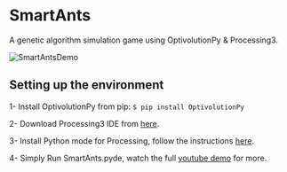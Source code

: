 # SmartAnts
A genetic algorithm simulation game using OptivolutionPy & Processing3.

![SmartAntsDemo](https://raw.githubusercontent.com/Mhmd-Hisham/SmartAntsGA/master/SmartAnts.gif)



## Setting up the environment
  1- Install OptivolutionPy from pip: ```$ pip install OptivolutionPy```

  2- Download Processing3 IDE from [here](https://processing.org/download/).

  3- Install Python mode for Processing, follow the instructions [here](https://github.com/jdf/processing.py#python-mode-for-processing).

  4- Simply Run SmartAnts.pyde, watch the full [youtube demo](https://youtu.be/f1ZrNOkd1Zw) for more.
